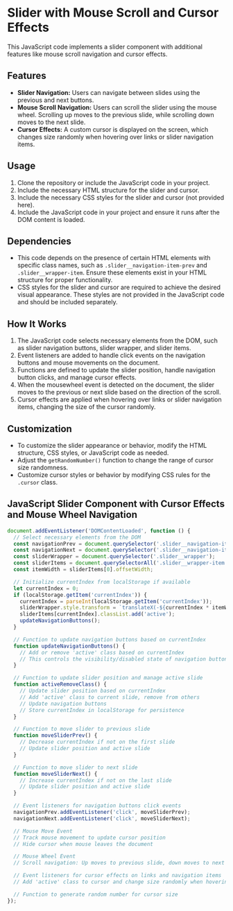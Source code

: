 # Slider with Mouse Scroll and Cursor Effects

This JavaScript code implements a slider component with additional features like mouse scroll navigation and cursor effects.

## Features

- **Slider Navigation:** Users can navigate between slides using the previous and next buttons.
- **Mouse Scroll Navigation:** Users can scroll the slider using the mouse wheel. Scrolling up moves to the previous slide, while scrolling down moves to the next slide.
- **Cursor Effects:** A custom cursor is displayed on the screen, which changes size randomly when hovering over links or slider navigation items.

## Usage

1. Clone the repository or include the JavaScript code in your project.
2. Include the necessary HTML structure for the slider and cursor.
3. Include the necessary CSS styles for the slider and cursor (not provided here).
4. Include the JavaScript code in your project and ensure it runs after the DOM content is loaded.

## Dependencies

- This code depends on the presence of certain HTML elements with specific class names, such as `.slider__navigation-item-prev` and `.slider__wrapper-item`. Ensure these elements exist in your HTML structure for proper functionality.
- CSS styles for the slider and cursor are required to achieve the desired visual appearance. These styles are not provided in the JavaScript code and should be included separately.

## How It Works

1. The JavaScript code selects necessary elements from the DOM, such as slider navigation buttons, slider wrapper, and slider items.
2. Event listeners are added to handle click events on the navigation buttons and mouse movements on the document.
3. Functions are defined to update the slider position, handle navigation button clicks, and manage cursor effects.
4. When the mousewheel event is detected on the document, the slider moves to the previous or next slide based on the direction of the scroll.
5. Cursor effects are applied when hovering over links or slider navigation items, changing the size of the cursor randomly.

## Customization

- To customize the slider appearance or behavior, modify the HTML structure, CSS styles, or JavaScript code as needed.
- Adjust the `getRandomNumber()` function to change the range of cursor size randomness.
- Customize cursor styles or behavior by modifying CSS rules for the `.cursor` class.


## JavaScript Slider Component with Cursor Effects and Mouse Wheel Navigation

```javascript
document.addEventListener('DOMContentLoaded', function () {
  // Select necessary elements from the DOM
  const navigationPrev = document.querySelector('.slider__navigation-item-prev');
  const navigationNext = document.querySelector('.slider__navigation-item-next');
  const sliderWrapper = document.querySelector('.slider__wrapper');
  const sliderItems = document.querySelectorAll('.slider__wrapper-item');
  const itemWidth = sliderItems[0].offsetWidth;

  // Initialize currentIndex from localStorage if available
  let currentIndex = 0;
  if (localStorage.getItem('currentIndex')) {
    currentIndex = parseInt(localStorage.getItem('currentIndex'));
    sliderWrapper.style.transform = `translateX(-${currentIndex * itemWidth}px)`;
    sliderItems[currentIndex].classList.add('active');
    updateNavigationButtons();
  }

  // Function to update navigation buttons based on currentIndex
  function updateNavigationButtons() {
    // Add or remove 'active' class based on currentIndex
    // This controls the visibility/disabled state of navigation buttons
  }

  // Function to update slider position and manage active slide
  function activeRemoveClass() {
    // Update slider position based on currentIndex
    // Add 'active' class to current slide, remove from others
    // Update navigation buttons
    // Store currentIndex in localStorage for persistence
  }

  // Function to move slider to previous slide
  function moveSliderPrev() {
    // Decrease currentIndex if not on the first slide
    // Update slider position and active slide
  }

  // Function to move slider to next slide
  function moveSliderNext() {
    // Increase currentIndex if not on the last slide
    // Update slider position and active slide
  }

  // Event listeners for navigation buttons click events
  navigationPrev.addEventListener('click', moveSliderPrev);
  navigationNext.addEventListener('click', moveSliderNext);

  // Mouse Move Event
  // Track mouse movement to update cursor position
  // Hide cursor when mouse leaves the document

  // Mouse Wheel Event
  // Scroll navigation: Up moves to previous slide, down moves to next slide

  // Event listeners for cursor effects on links and navigation items
  // Add 'active' class to cursor and change size randomly when hovering over

  // Function to generate random number for cursor size
});

